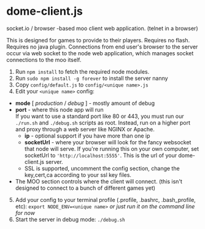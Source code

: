 dome-client.js
==============

socket.io / browser -based moo client web application. (telnet in a browser)

This is designed for games to provide to their players. Requires no flash. Requires no java plugin. Connections from end user's browser to the server occur via web socket to the node web application, which manages socket connections to the moo itself.

1. Run `npm install` to fetch the required node modules.
2. Run `sudo npm install -g forever` to install the server nanny
3. Copy `config/default.js` to `config/<unique name>.js`
4. Edit your `<unique name>` config:
  * **mode** [ *production* / *debug* ] - mostly amount of debug
  * **port** - where this node app will run  
    	If you want to use a standard port like 80 or 443, you must run our `./run.sh` and `./debug.sh` scripts as root. Instead, run on a higher port and proxy through a web server like NGINX or Apache.
	* **ip** - optional support if you have more than one ip
	* **socketUrl** - where your browser will look for the fancy websocket that node will serve. If you're running this on your own computer, set socketUrl to `'http://localhost:5555'`. This is the url of your dome-client.js server. 
	* SSL is supported, uncomment the config section, change the key,cert,ca according to your ssl key files.
  * The MOO section controls where the client will connect. (this isn't designed to connect to a bunch of different games yet)
5. Add your config to your terminal profile (.profile, .bashrc, .bash_profile, etc): `export NODE_ENV=<unique name>` *or just run it on the command line for now*
6. Start the server in debug mode: `./debug.sh` 
